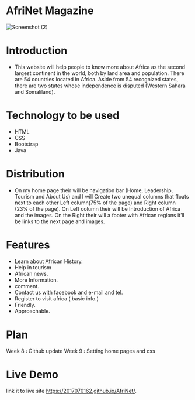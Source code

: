 # AfriNet Magazine
![Screenshot (2)](https://user-images.githubusercontent.com/56429898/68080200-8b928a00-fe31-11e9-9cca-0449d28708b8.png) 

# Introduction
  
* This website will help people to know more about Africa as the second largest continent in the world, both by land area and population. There are 54 countries located in Africa. Aside from 54 recognized states, there are two states whose independence is disputed (Western Sahara and Somaliland).
 
 # Technology to be used

* HTML
* CSS
* Bootstrap 
* Java

# Distribution 

* On my home page their will be navigation bar (Home, Leadership, Tourism and About Us) and I will Create two unequal columns that floats next to each other 
Left column(75% of the page) and Right column (23% of the page). On Left column their will be Introduction of Africa and the images. On the Right their will a footer with African regions it’ll be links to the next page and images.

# Features 

* Learn about African History.
* Help in tourism
* African news.
* More Information.
* comment.
* Contact us with facebook and e-mail and tel.
* Register to visit africa ( basic info.)
* Friendly.
* Approachable.

 # Plan 

Week 8 : Github update
Week 9 : Setting home pages and css

# Live Demo
link it to live site  https://2017070162.github.io/AfriNet/.
